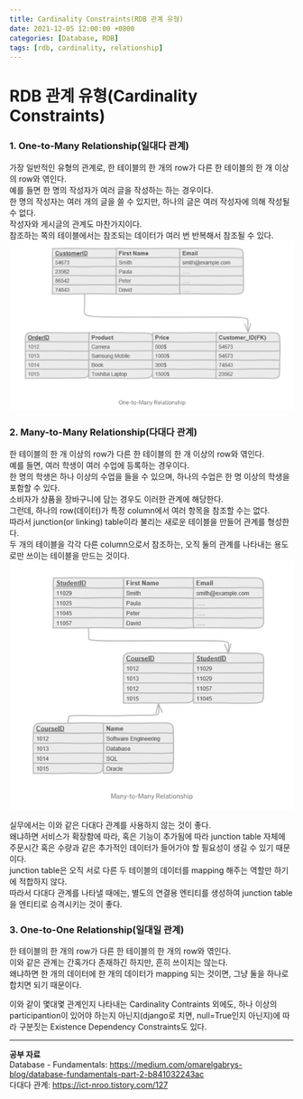 ```yaml
---
title: Cardinality Constraints(RDB 관계 유형)
date: 2021-12-05 12:00:00 +0800
categories: [Database, RDB]
tags: [rdb, cardinality, relationship]
---
```

# RDB 관계 유형(Cardinality Constraints)

### 1. One-to-Many Relationship(일대다 관계)   
가장 일반적인 유형의 관계로, 한 테이블의 한 개의 row가 다른 한 테이블의 한 개 이상의 row와 엮인다.   
예를 들면 한 명의 작성자가 여러 글을 작성하는 하는 경우이다.   
한 명의 작성자는 여러 개의 글을 쓸 수 있지만, 하나의 글은 여러 작성자에 의해 작성될 수 없다.   
작성자와 게시글의 관계도 마찬가지이다.   
참조하는 쪽의 테이블에서는 참조되는 데이터가 여러 번 반복해서 참조될 수 있다.    
![OnetoMany](./img/OnetoMany.png)   

### 2. Many-to-Many Relationship(다대다 관계)   
한 테이블의 한 개 이상의 row가 다른 한 테이블의 한 개 이상의 row와 엮인다.   
예를 들면, 여러 학생이 여러 수업에 등록하는 경우이다.   
한 명의 학생은 하나 이상의 수업을 들을 수 있으며, 하나의 수업은 한 명 이상의 학생을 포함할 수 있다.   
소비자가 상품을 장바구니에 담는 경우도 이러한 관계에 해당한다.   
그런데, 하나의 row(데이터)가 특정 column에서 여러 항목을 참조할 수는 없다.    
따라서 junction(or linking) table이라 불리는 새로운 테이블을 만들어 관계를 형성한다.   
두 개의 테이블을 각각 다른 column으로서 참조하는, 오직 둘의 관계를 나타내는 용도로만 쓰이는 테이블을 만드는 것이다.   
![ManytoMany](./img/ManytoMany.png)   
    
실무에서는 이와 같은 다대다 관계를 사용하지 않는 것이 좋다.   
왜냐하면 서비스가 확장함에 따라, 혹은 기능이 추가됨에 따라 junction table 자체에 주문시간 혹은 수량과 같은 추가적인 데이터가 들어가야 할 필요성이 생길 수 있기 때문이다.   
junction table은 오직 서로 다른 두 테이블의 데이터를 mapping 해주는 역할만 하기에 적합하지 않다.   
따라서 다대다 관계를 나타낼 때에는, 별도의 연결용 엔티티를 생성하여 junction table을 엔티티로 승격시키는 것이 좋다.   

### 3. One-to-One Relationship(일대일 관계)   
한 테이블의 한 개의 row가 다른 한 테이블의 한 개의 row와 엮인다.   
이와 같은 관계는 간혹가다 존재하긴 하지만, 흔히 쓰이지는 않는다.   
왜냐하면 한 개의 데이터에 한 개의 데이터가 mapping 되는 것이면, 그냥 둘을 하나로 합치면 되기 때문이다.   

이와 같이 몇대몇 관계인지 나타내는 Cardinality Contraints 외에도, 하나 이상의 participantion이 있어야 하는지 아닌지(django로 치면, null=True인지 아닌지)에 따라 구분짓는 Existence Dependency Constraints도 있다.   

- - -
__공부 자료__   
Database - Fundamentals: https://medium.com/omarelgabrys-blog/database-fundamentals-part-2-b841032243ac   
다대다 관계: https://ict-nroo.tistory.com/127   

